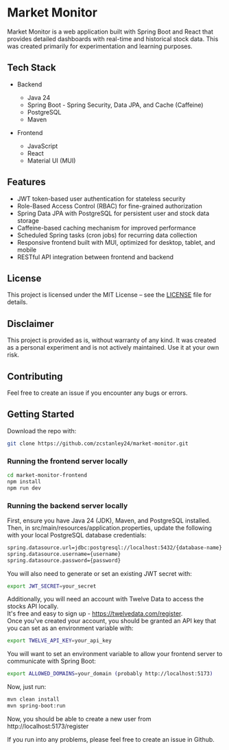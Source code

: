# Market Monitor

Market Monitor is a web application built with Spring Boot and React that provides detailed dashboards with real-time and historical stock data. This was created primarily for experimentation and learning purposes.

## Tech Stack

- Backend
  - Java 24
  - Spring Boot - Spring Security, Data JPA, and Cache (Caffeine)
  - PostgreSQL
  - Maven  

- Frontend
  - JavaScript
  - React
  - Material UI (MUI)

## Features

- JWT token-based user authentication for stateless security
- Role-Based Access Control (RBAC) for fine-grained authorization
- Spring Data JPA with PostgreSQL for persistent user and stock data storage
- Caffeine-based caching mechanism for improved performance
- Scheduled Spring tasks (cron jobs) for recurring data collection
- Responsive frontend built with MUI, optimized for desktop, tablet, and mobile
- RESTful API integration between frontend and backend

## License

This project is licensed under the MIT License – see the [LICENSE](./LICENSE) file for details.

## Disclaimer 

This project is provided as is, without warranty of any kind. It was created as a personal experiment and is not actively maintained. Use it at your own risk.

## Contributing

Feel free to create an issue if you encounter any bugs or errors.

## Getting Started

Download the repo with:
```bash
git clone https://github.com/zcstanley24/market-monitor.git
```

### Running the frontend server locally
```bash
cd market-monitor-frontend
npm install
npm run dev
```

### Running the backend server locally
First, ensure you have Java 24 (JDK), Maven, and PostgreSQL installed.  
Then, in src/main/resources/application.properties, update the following with your local PostgreSQL database credentials:  
```bash
spring.datasource.url=jdbc:postgresql://localhost:5432/{database-name}
spring.datasource.username={username}
spring.datasource.password={password}
```

You will also need to generate or set an existing JWT secret with:
```bash
export JWT_SECRET=your_secret
```

Additionally, you will need an account with Twelve Data to access the stocks API locally.  
It's free and easy to sign up - https://twelvedata.com/register.  
Once you've created your account, you should be granted an API key that you can set as
an environment variable with:
```bash
export TWELVE_API_KEY=your_api_key
```

You will want to set an environment variable to allow your frontend server to communicate with
Spring Boot:
```bash
export ALLOWED_DOMAINS=your_domain (probably http://localhost:5173)
```

Now, just run:
```bash
mvn clean install
mvn spring-boot:run
```

Now, you should be able to create a new user from http://localhost:5173/register

If you run into any problems, please feel free to create an issue in Github.